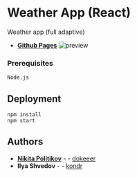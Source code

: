 # Weather App (React)
Weather app (full adaptive)
* **[Github Pages](https://dokeeer.github.io/weather-project/)** 
![preview](https://user-images.githubusercontent.com/88163502/187157362-c82eb770-8fe2-49af-9e9c-2dc43aed9639.png)



### Prerequisites


```
Node.js
```

## Deployment


```
npm install
npm start
```



## Authors

* **[Nikita Politikov](https://vk.com/nikitapolitikov)** -  - [dokeeer](https://github.com/dokeeer)
* **Ilya Shvedov** -  - [kondr](https://github.com/Kondr4589)
